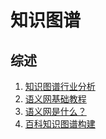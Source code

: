 # 知识图谱
## 综述
1. [知识图谱行业分析](kg-industry.md)
1. [语义网基础教程](a-semantic-web-primer.md)
1. [语义网是什么？](what-is-semantic-web.md)
1. [百科知识图谱构建](build-wiki-knowledge-graph.md)
